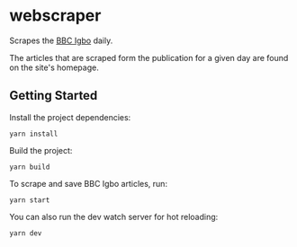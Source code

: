 # webscraper
Scrapes the [BBC Igbo](https://bbc.com/igbo) daily.

The articles that are scraped form the publication for a given day
are found on the site's homepage.

## Getting Started

Install the project dependencies:

```
yarn install
```

Build the project:

```
yarn build
```

To scrape and save BBC Igbo articles, run:

```
yarn start
```

You can also run the dev watch server for hot reloading:

```
yarn dev
```
